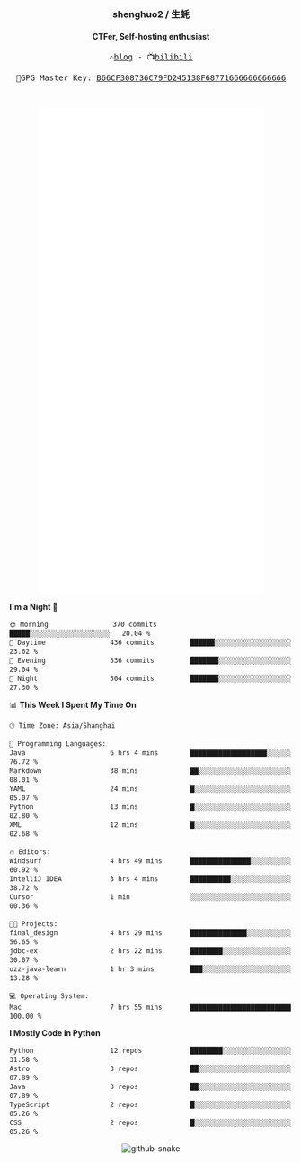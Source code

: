 <h3 align="center"> shenghuo2 / 生蚝 </h3>
<h4 align="center" >CTFer, Self-hosting enthusiast</h3>


<p align="center">
  <samp>
    ✍️<a href="https://blog.shenghuo2.top/">blog</a> -
    📺<a href="https://space.bilibili.com/85894935">bilibili</a>
  </samp>
</p>
<p align="center">
  <samp>
     🔐GPG Master Key: <a align="center" href="https://github.com/shenghuo2.gpg">B66CF308736C79FD245138F68771666666666666</a>
  </samp>
</p>
<br>
<p align="center">
  <a href="https://github.com/shenghuo2">
    <img width="400" align="top" src="https://github.com/shenghuo2/shenghuo2/blob/main/metrics.left.svg" />
  </a>
  <a href="https://github.com/shenghuo2">
    <img width="400" align="top" src="https://github.com/shenghuo2/shenghuo2/blob/main/metrics.right.svg" />
  </a>
</p>


<!--START_SECTION:waka-->
**I'm a Night 🦉** 

```text
🌞 Morning                370 commits         █████░░░░░░░░░░░░░░░░░░░░   20.04 % 
🌆 Daytime                436 commits         ██████░░░░░░░░░░░░░░░░░░░   23.62 % 
🌃 Evening                536 commits         ███████░░░░░░░░░░░░░░░░░░   29.04 % 
🌙 Night                  504 commits         ███████░░░░░░░░░░░░░░░░░░   27.30 % 
```


📊 **This Week I Spent My Time On** 

```text
🕑︎ Time Zone: Asia/Shanghai

💬 Programming Languages: 
Java                     6 hrs 4 mins        ███████████████████░░░░░░   76.72 % 
Markdown                 38 mins             ██░░░░░░░░░░░░░░░░░░░░░░░   08.01 % 
YAML                     24 mins             █░░░░░░░░░░░░░░░░░░░░░░░░   05.07 % 
Python                   13 mins             █░░░░░░░░░░░░░░░░░░░░░░░░   02.80 % 
XML                      12 mins             █░░░░░░░░░░░░░░░░░░░░░░░░   02.68 % 

🔥 Editors: 
Windsurf                 4 hrs 49 mins       ███████████████░░░░░░░░░░   60.92 % 
IntelliJ IDEA            3 hrs 4 mins        ██████████░░░░░░░░░░░░░░░   38.72 % 
Cursor                   1 min               ░░░░░░░░░░░░░░░░░░░░░░░░░   00.36 % 

🐱‍💻 Projects: 
final_design             4 hrs 29 mins       ██████████████░░░░░░░░░░░   56.65 % 
jdbc-ex                  2 hrs 22 mins       ████████░░░░░░░░░░░░░░░░░   30.07 % 
uzz-java-learn           1 hr 3 mins         ███░░░░░░░░░░░░░░░░░░░░░░   13.28 % 

💻 Operating System: 
Mac                      7 hrs 55 mins       █████████████████████████   100.00 % 
```

**I Mostly Code in Python** 

```text
Python                   12 repos            ████████░░░░░░░░░░░░░░░░░   31.58 % 
Astro                    3 repos             ██░░░░░░░░░░░░░░░░░░░░░░░   07.89 % 
Java                     3 repos             ██░░░░░░░░░░░░░░░░░░░░░░░   07.89 % 
TypeScript               2 repos             █░░░░░░░░░░░░░░░░░░░░░░░░   05.26 % 
CSS                      2 repos             █░░░░░░░░░░░░░░░░░░░░░░░░   05.26 % 
```




<!--END_SECTION:waka-->


<div align="center">
  <picture>
    <source media="(prefers-color-scheme: dark)" srcset="https://gist.githubusercontent.com/shenghuo2/bfce20b14ab0484cef03bae6e60e0b3a/raw/github-snake-dark.svg" />
    <source media="(prefers-color-scheme: light)" srcset="https://gist.githubusercontent.com/shenghuo2/bfce20b14ab0484cef03bae6e60e0b3a/raw/github-snake.svg" />
    <img alt="github-snake" src="https://gist.githubusercontent.com/shenghuo2/bfce20b14ab0484cef03bae6e60e0b3a/raw/github-snake.svg" />
  </picture>
</div>

<!--
**shenghuo2/shenghuo2** is a ✨ _special_ ✨ repository because its `README.md` (this file) appears on your GitHub profile.

Here are some ideas to get you started:

- 🔭 I’m currently working on ...
- 🌱 I’m currently learning ...
- 👯 I’m looking to collaborate on ...
- 🤔 I’m looking for help with ...
- 💬 Ask me about ...
- 📫 How to reach me: ...
- 😄 Pronouns: ...
- ⚡ Fun fact: ...
-->
